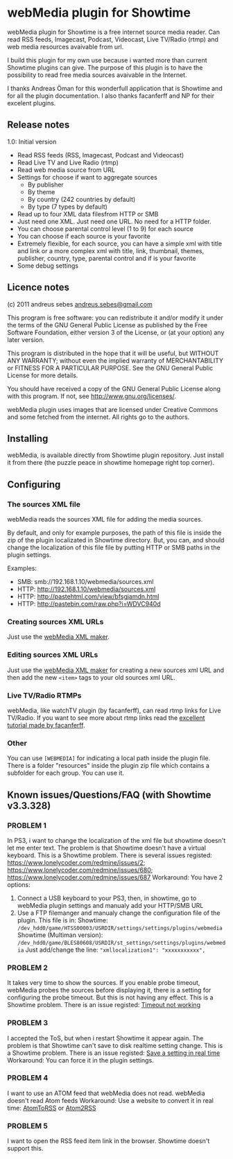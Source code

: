 webMedia plugin for Showtime
============================

webMedia plugin for Showtime is a free internet source media reader. 
Can read RSS feeds, Imagecast, Podcast, Videocast, Live TV/Radio (rtmp) and web media resources avaivable from url.

I build this plugin for my own use because i wanted more than current Showtime plugins can give. 
The purpose of this plugin is to have the possibility to read free media sources avaivable in the Internet.

I thanks Andreas Öman for this wonderfull application that is Showtime and for all the plugin documentation.
I also thanks facanferff and NP for their excelent plugins.

## Release notes

1.0: Initial version
-  Read RSS feeds (RSS, Imagecast, Podcast and Videocast)
-  Read Live TV and Live Radio (rtmp)
-  Read web media source from URL
-  Settings for choose if want to aggregate sources
   -  By publisher
   -  By theme
   -  By country (242 countries by default)  
   -  By type (7 types by default)
-  Read up to four XML data filesfrom HTTP or SMB
-  Just need one XML. Just need one URL. No need for a HTTP folder.
-  You can choose parental control level (1 to 9) for each source
-  You can choose if each source is your favorite
-  Extremely flexible, for each source, you can have a simple xml with title and link or a more complex xml with title, link, thumbnail, themes, publisher, country, type, parental control and if is your favorite 
-  Some debug settings

## Licence notes

(c) 2011 andreus sebes [andreus.sebes@gmail.com](mailto:andreus.sebes@gmail.com)

This program is free software: you can redistribute it and/or modify it under the terms of the GNU General Public License as published by the Free Software Foundation, either version 3 of the License, or (at your option) any later version.

This program is distributed in the hope that it will be useful, but WITHOUT ANY WARRANTY; without even the implied warranty of MERCHANTABILITY or FITNESS FOR A PARTICULAR PURPOSE.  See the GNU General Public License for more details.

You should have received a copy of the GNU General Public License along with this program. If not, see <http://www.gnu.org/licenses/>.

webMedia plugin uses images that are licensed under Creative Commons and some fetched from the internet. All rights go to the authors.

## Installing

webMedia, is available directly from Showtime plugin repository. Just install it from there (the puzzle peace in showtime homepage right top corner).

## Configuring

### The sources XML file

webMedia reads the sources XML file for adding the media sources. 

By default, and only for example purposes, the path of this file is inside the zip of the plugin localizated in Showtime directory.
But, you can, and should change the localization of this file file by putting HTTP or SMB paths in the plugin settings.

Examples:
-  SMB: smb://192.168.1.10/webmedia/sources.xml
-  HTTP: http://192.168.1.10/webmedia/sources.xml
-  HTTP: http://pastehtml.com/view/bfsgjamdn.html
-  HTTP: http://pastebin.com/raw.php?i=WDVC940d

### Creating sources XML URLs

Just use the [webMedia XML maker](http://pastehtml.com/view/bhb04q5or.html).

### Editing sources XML URLs

Just use the [webMedia XML maker](http://pastehtml.com/view/bhb04q5or.html) for creating a new sources xml URL and then add the new `<item>` tags to your old sources xml URL.

### Live TV/Radio RTMPs

webMedia, like watchTV plugin (by facanferff), can read rtmp links for Live TV/Radio.
If you want to see more about rtmp links read the [excellent tutorial made by facanferff](http://psx-scene.com/forums/content/tutorial-get-rtmp-links-tv-streams-others-1288/).

### Other

You can use `[WEBMEDIA]` for indicating a local path inside the plugin file.
There is a folder "resources" inside the plugin zip file which contains a subfolder for each group. You can use it.

## Known issues/Questions/FAQ (with Showtime v3.3.328)

### PROBLEM 1

In PS3, i want to change the localization of the xml file but showtime doesn't let me enter text.
The problem is that Showtime doesn't have a virtual keyboard.
This is a Showtime problem. There is several issues registed: https://www.lonelycoder.com/redmine/issues/2; https://www.lonelycoder.com/redmine/issues/680; https://www.lonelycoder.com/redmine/issues/687
Workaround: You have 2 options:
1.  Connect a USB keyboard to your PS3, then, in showtime, go to webMedia plugin settings and manualy add your HTTP/SMB URL
2.  Use a FTP filemanger and manualy change the configuration file of the plugin. This file is in:
    Showtime: `/dev_hdd0/game/HTSS00003/USRDIR/settings/settings/plugins/webmedia`
    Showtime (Multiman version): `/dev_hdd0/game/BLES80608/USRDIR/st_settings/settings/plugins/webmedia`
    Just add/change the line: `"xmllocalization1": "xxxxxxxxxxx",`

### PROBLEM 2

It takes very time to show the sources.
If you enable probe timeout, webMedia probes the sources before displaying it, there is a setting for configuring the probe timeout. But this is not having any effect.
This is a Showtime problem. There is an issue registed: [Timeout not working](https://www.lonelycoder.com/redmine/issues/778)

### PROBLEM 3

I accepted the ToS, but when i restart Showtime it appear again.
The problem is that Showtime can't save to disk realtime setting change.
This is a Showtime problem. There is an issue registed: [Save a setting in real time](https://www.lonelycoder.com/redmine/issues/780)
Workaround: You can force it in the plugin settings.

### PROBLEM 4

I want to use an ATOM feed that webMedia does not read.
webMedia doesn't read Atom feeds
Workaround: Use a website to convert it in real time: [AtomToRSS](http://devtacular.com/utilities/atomtorss/) or [Atom2RSS](http://atom2rss.appspot.com/)

### PROBLEM 5

I want to open the RSS feed item link in the browser.
Showtime doesn't support this.